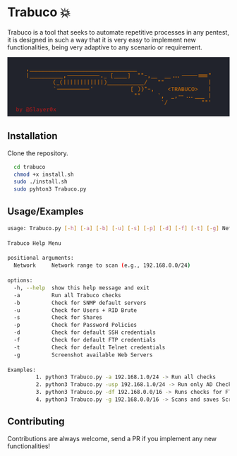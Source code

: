 
# Trabuco 💥

Trabuco is a tool that seeks to automate repetitive processes in any pentest, it is designed in such a way that it is very easy to implement new functionalities, being very adaptive to any scenario or requirement.

<p align="center">
    <img src="Image/readme.png" alt="Banner Scapy">
</p>

## Installation

Clone the repository.

```bash
  cd trabuco
  chmod +x install.sh
  sudo ./install.sh
  sudo pyhton3 Trabuco.py
```
    
## Usage/Examples

```bash
usage: Trabuco.py [-h] [-a] [-b] [-u] [-s] [-p] [-d] [-f] [-t] [-g] Network

Trabuco Help Menu

positional arguments:
  Network     Network range to scan (e.g., 192.168.0.0/24)

options:
  -h, --help  show this help message and exit
  -a          Run all Trabuco checks
  -b          Check for SNMP default servers
  -u          Check for Users + RID Brute
  -s          Check for Shares
  -p          Check for Password Policies
  -d          Check for default SSH credentials
  -f          Check for default FTP credentials
  -t          Check for default Telnet credentials
  -g          Screenshot available Web Servers

Examples:
         1. python3 Trabuco.py -a 192.168.1.0/24 -> Run all checks
         2. python3 Trabuco.py -usp 192.168.1.0/24 -> Run only AD Checks
         3. python3 Trabuco.py -df 192.168.0.0/16 -> Runs checks for FTP/SSH Default Creds
         4. python3 Trabuco.py -g 192.168.0.0/16 -> Scans and saves Screenshots from Web Servers

```


## Contributing

Contributions are always welcome, send a PR if you implement any new functionalities!
